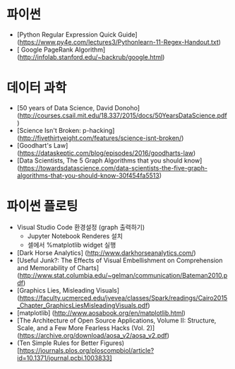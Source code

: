 
# 파이썬
* [Python Regular Expression Quick Guide] (https://www.py4e.com/lectures3/Pythonlearn-11-Regex-Handout.txt)
* [ Google PageRank Algorithm] (http://infolab.stanford.edu/~backrub/google.html)
# 데이터 과학
* [50 years of Data Science, David Donoho] (http://courses.csail.mit.edu/18.337/2015/docs/50YearsDataScience.pdf)
* [Science Isn't Broken: p-hacking] (http://fivethirtyeight.com/features/science-isnt-broken/)
* [Goodhart's Law] (https://dataskeptic.com/blog/episodes/2016/goodharts-law)
* [Data Scientists, The 5 Graph Algorithms that you should know] (https://towardsdatascience.com/data-scientists-the-five-graph-algorithms-that-you-should-know-30f454fa5513)

# 파이썬 플로팅
* Visual Studio Code 환경설정 (graph 출력하기)
  * Jupyter Notebook Renderes 설치
  * 셀에서 %matplotlib widget 실행
* [Dark Horse Analytics] (http://www.darkhorseanalytics.com/)
* [Useful Junk?: The Effects of Visual Embellishment on Comprehension and Memorability of Charts] (http://www.stat.columbia.edu/~gelman/communication/Bateman2010.pdf)
* [Graphics Lies, Misleading Visuals] (https://faculty.ucmerced.edu/jvevea/classes/Spark/readings/Cairo2015_Chapter_GraphicsLiesMisleadingVisuals.pdf)
* [matplotlib] (http://www.aosabook.org/en/matplotlib.html)
* [The Architecture of Open Source Applications, Volume II: Structure, Scale, and a Few More Fearless Hacks (Vol. 2)] (https://archive.org/download/aosa_v2/aosa_v2.pdf)
* (Ten Simple Rules for Better Figures) [https://journals.plos.org/ploscompbiol/article?id=10.1371/journal.pcbi.1003833]
